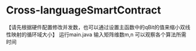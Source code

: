 # Cross-languageSmartContract
【请先根据硬件配置修改并发数，也可以通过设置主函数中的qBit的值来缩小双线性映射的循环域大小】
运行main.java
输入矩阵维数m,n
可以观察各个算法所需时间
